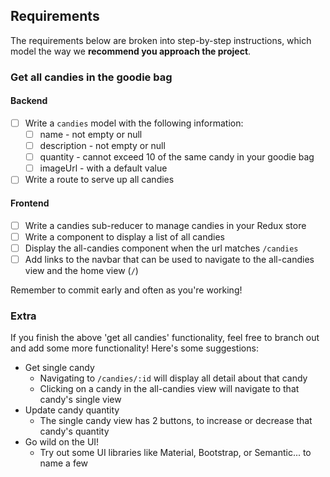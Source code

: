 ## Requirements

The requirements below are broken into step-by-step instructions, which model the way we **recommend you approach the project**.

### Get all candies in the goodie bag

#### Backend

- [ ] Write a `candies` model with the following information:
  - [ ] name - not empty or null  
  - [ ] description - not empty or null
  - [ ] quantity - cannot exceed 10 of the same candy in your goodie bag
  - [ ] imageUrl - with a default value
- [ ] Write a route to serve up all candies

#### Frontend
- [ ] Write a candies sub-reducer to manage candies in your Redux store
- [ ] Write a component to display a list of all candies
- [ ] Display the all-candies component when the url matches `/candies`
- [ ] Add links to the navbar that can be used to navigate to the all-candies view and the home view (`/`)

Remember to commit early and often as you're working!

### Extra

If you finish the above 'get all candies' functionality, feel free to branch out and add some more functionality! Here's some suggestions:

- Get single candy
  - Navigating to `/candies/:id` will display all detail about that candy
  - Clicking on a candy in the all-candies view will navigate to that candy's single view
- Update candy quantity
  - The single candy view has 2 buttons, to increase or decrease that candy's quantity
- Go wild on the UI!
  - Try out some UI libraries like Material, Bootstrap, or Semantic... to name a few
